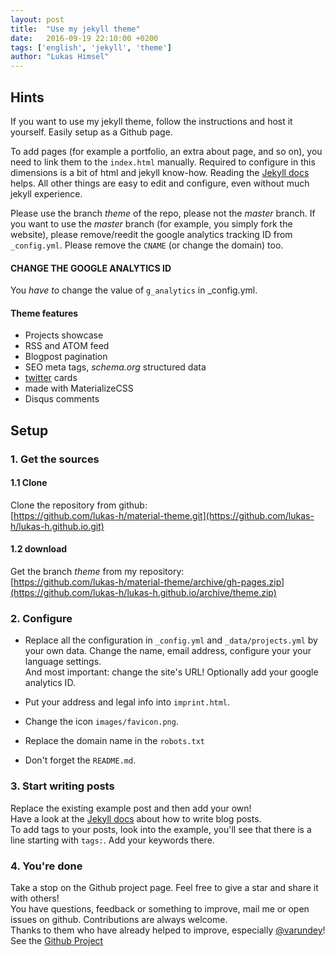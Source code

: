 ```yaml
---
layout: post
title:  "Use my jekyll theme"
date:   2016-09-19 22:10:00 +0200
tags: ['english', 'jekyll', 'theme']
author: "Lukas Himsel"
---
```


## Hints

If you want to use my jekyll theme, follow the instructions and host it yourself. Easily setup as a Github page.  

To add pages (for example a portfolio, an extra about page, and so on), you need to link them to the `index.html` manually. Required to configure in this dimensions is a bit of html and jekyll know-how. Reading the [Jekyll docs](http://jekyllrb.com/docs/pages/) helps. All other things are easy to edit and configure, even without much jekyll experience.  

Please use the branch *theme* of the repo, please not the *master* branch.
If you want to use the *master* branch (for example, you simply fork the website), please remove/reedit the google analytics tracking ID from `_config.yml`. Please remove the `CNAME` (or change the domain) too.

#### CHANGE THE GOOGLE ANALYTICS ID  
You *have to* change the value of `g_analytics` in _config.yml.


#### Theme features  
- Projects showcase  
- RSS and ATOM feed  
- Blogpost pagination  
- SEO meta tags, *schema.org* structured data  
- [twitter](https://dev.twitter.com/cards/getting-started) cards  
- made with MaterializeCSS
- Disqus comments  

## Setup

### 1. Get the sources

#### 1.1 Clone

Clone the repository from github:  
[https://github.com/lukas-h/material-theme.git](https://github.com/lukas-h/lukas-h.github.io.git)  

#### 1.2 download  
Get the branch *theme* from my repository:  
[https://github.com/lukas-h/material-theme/archive/gh-pages.zip](https://github.com/lukas-h/lukas-h.github.io/archive/theme.zip)  

### 2. Configure  
- Replace all the configuration in `_config.yml` and `_data/projects.yml` by your own data. Change the name, email address, configure your your language settings.  
And most important: change the site's URL! Optionally add your google analytics ID.

- Put your address and legal info into `imprint.html`.  

- Change the icon `images/favicon.png`.  

- Replace the domain name in the `robots.txt`

- Don't forget the `README.md`.  

### 3. Start writing posts  
Replace the existing example post and then add your own!  
Have a look at the [Jekyll docs](http://jekyllrb.com/docs/posts/)
about how to write blog posts.  
To add tags to your posts, look into the example, you'll see that there is
a line starting with `tags:`. Add your keywords there. 

### 4. You're done  
Take a stop on the Github project page. Feel free to give a star and share it with others!  
You have questions, feedback or something to improve, mail me or open issues on github. Contributions are always welcome.  
Thanks to them who have already helped to improve, especially [@varundey](https://github.com/varundey)!  
See the [Github Project](https://github.com/lukas-h/material-theme)  